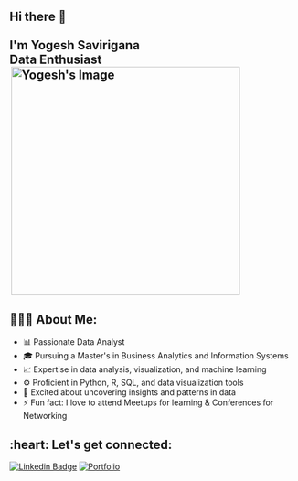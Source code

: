 <div style="display: flex; align-items: center;">
  <div>
    <h2 align="left">
      <abc>
        Hi there 👋<br>
        <br>
        I'm Yogesh Savirigana<br>
        Data Enthusiast<br>
          <div>
  <img src="https://github.com/YogeshSavirigana/YogeshSavirigana/assets/120144989/3883d4fb-38d3-4142-a334-d76dd72b4f33" alt="Yogesh's Image" width="400" align = "right">
  </div>
      </abc>
    </h2>
  </div>

</div>

<h2 align="left">👨🏻‍💻 About Me:</h2>

- :bar_chart: Passionate Data Analyst
- :mortar_board: Pursuing a Master's in Business Analytics and Information Systems
- :chart_with_upwards_trend: Expertise in data analysis, visualization, and machine learning
- :gear: Proficient in Python, R, SQL, and data visualization tools
- :rocket: Excited about uncovering insights and patterns in data
- :zap: Fun fact: I love to attend Meetups for learning & Conferences for Networking<br>

<h2 align="left">:heart: Let's get connected:</h2>

[![Linkedin Badge](https://img.shields.io/badge/-Yogesh-blue?style=for-the-badge&logo=Linkedin&logoColor=white&link=https://www.linkedin.com/in/ys96/)](https://www.linkedin.com/in/ys96)
[![Portfolio](https://img.shields.io/badge/Portfolio-brightgreen?style=for-the-badge&logo=github&logoColor=white)](https://yogeshsavirigana.github.io/portfolio/)

